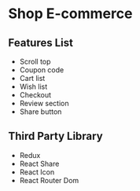 # Shop E-commerce

## Features List

- Scroll top
- Coupon code
- Cart list
- Wish list
- Checkout
- Review section
- Share button 


## Third Party Library 
- Redux
- React Share
- React Icon
- React Router Dom
